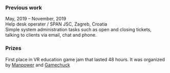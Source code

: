 ### Previous work

May, 2019 – November, 2019<br>
Help desk operater / SPAN JSC, Zagreb, Croatia<br>
Simple system administration tasks such as open and closing tickets, talking to clients via email, chat and phone.
<br>
### Prizes
First place in VR education game jam that lasted 48 hours. It was organized by <a href="
https://manpower.hr/news/new-post-1623069771">Manpower</a> and <a href="https://game-chuck.com/">Gamechuck</a>
